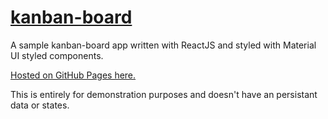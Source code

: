 # [kanban-board](https://ja-me-ch.github.io/kanban-board/)
A sample kanban-board app written with ReactJS and styled with Material UI styled components.

[Hosted on GitHub Pages here.](https://ja-me-ch.github.io/kanban-board/)

This is entirely for demonstration purposes and doesn't have an persistant data or states.